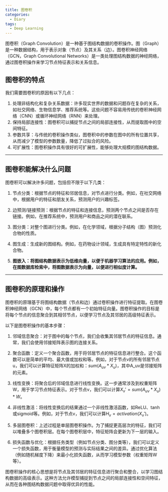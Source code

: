 ```yaml
---
title: 图卷积
categories:
  - Diary
tags:
  - Deep Learning
---
```

<head>
    <script src="https://cdn.mathjax.org/mathjax/latest/MathJax.js?config=TeX-AMS-MML_HTMLorMML" type="text/javascript"></script>
    <script type="text/x-mathjax-config">
        MathJax.Hub.Config({
            tex2jax: {
            skipTags: ['script', 'noscript', 'style', 'textarea', 'pre'],
            inlineMath: [['$','$']]
            }
        });
    </script>
</head>

图卷积（Graph Convolution）是一种基于图结构数据的卷积操作。图（Graph）是一种数据结构，用于表示对象（节点）及其关系（边）。图卷积神经网络（GCN，Graph Convolutional Networks）是一类处理图结构数据的神经网络，通过图卷积操作来学习节点特征表示和关系信息。
<!-- more --> 
## 图卷积的特点
我们需要图卷积的原因有以下几点：

1. 处理非结构化和复杂关系数据：许多现实世界的数据和问题存在复杂的关系，如社交网络、生物信息学、推荐系统等。这些问题不容易用传统的卷积神经网络（CNN）或循环神经网络（RNN）来处理。
2. 保持局部连接性：图卷积可以捕捉节点之间的局部连接性，从而提取图中的空间特征。
3. 参数共享：与传统的卷积操作类似，图卷积中的参数在图中的所有位置共享，从而减少了模型的参数数量，降低了过拟合的风险。
4. 可扩展性：图卷积操作具有很好的可扩展性，能够处理大规模的图结构数据。
   
---
## 图卷积能解决什么问题
图卷积可以解决许多问题，包括但不限于以下几类：

1. 节点分类：根据节点的特征和邻居信息，对节点进行分类。例如，在社交网络中，根据用户的特征和朋友关系，预测用户的兴趣标签。

2. 边预测/链接预测：根据节点的特征和连接信息，预测两个节点之间是否存在链接。例如，在推荐系统中，预测用户和商品之间的潜在联系。

3. 图分类：对整个图进行分类。例如，在化学领域，根据分子结构（图）预测化合物的性质。

4. 图生成：生成新的图结构。例如，在药物设计领域，生成具有特定特性的新化合物。

5. **图嵌入：将图结构数据表示为低维向量，以便于机器学习算法的应用。例如，在图数据库检索中，将图数据表示为向量，以便进行相似度计算。**

---
## 图卷积的原理和操作
图卷积的原理基于将图结构数据（节点和边）通过卷积操作进行特征提取。在图卷积神经网络（GCN）中，每个节点都有一个初始特征向量。图卷积操作的目标是将每个节点的信息聚合到其相邻节点，以便学习节点及其邻居的高级特征表示。

以下是图卷积操作的基本步骤：

1. 邻域信息聚合：对于图中的每个节点，我们会收集其邻居节点的特征信息。通常，我们会使用邻接矩阵表示图的连接关系。

2. 聚合函数：定义一个聚合函数，用于将邻居节点的特征信息进行整合。这个函数可以是简单的平均、最大值或加权和等。例如，对于节点v的所有邻居节点u，我们可以计算特征矩阵X的加权和：$sum({A}_{uv} * X_u)$，其中A_uv是邻接矩阵的元素。

3. 线性变换：将聚合后的邻域信息进行线性变换。这一步通常涉及到权重矩阵W，用于学习节点特征表示。对于节点v，我们可以计算$X_v' = sum({A}_{uv} * X_u) * W$。

4. 非线性激活：将线性变换后的结果通过一个非线性激活函数，如ReLU、tanh或sigmoid等。例如，对于节点v，我们可以计算$H_v = activation(X_v')$。

5. 多层图卷积：上述过程是单层图卷积操作。为了捕捉更高层次的特征，我们可以堆叠多个图卷积层。在每个图卷积层中，特征矩阵会更新为下一层的输入。

6. 损失函数与优化：根据任务类型（例如节点分类、图分类等），我们可以定义一个损失函数，用于衡量模型的预测与实际结果之间的差异。通过优化算法（例如随机梯度下降）来最小化损失函数，从而学习模型参数（权重矩阵W等）。

图卷积操作的核心思想是将节点及其邻居的特征信息进行聚合和整合，以学习图结构数据的高级表示。这种方法允许模型捕捉到节点之间的局部连接性和空间特征，从而在各种图结构数据问题中取得优异的性能。
